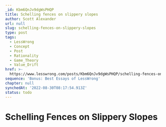 ```yaml
---
_id: Kbm6QnJv9dgWsPHQP
title: Schelling fences on slippery slopes
author: Scott Alexander
url: null
slug: schelling-fences-on-slippery-slopes
type: post
tags:
  - LessWrong
  - Concept
  - Post
  - Rationality
  - Game_Theory
  - Value_Drift
href: >-
  https://www.lesswrong.com/posts/Kbm6QnJv9dgWsPHQP/schelling-fences-on-slippery-slopes
sequence: 'Bonus: Best Essays of LessWrong'
chapter: null
synchedAt: '2022-08-30T08:17:54.913Z'
status: todo
---
```


# Schelling Fences on Slippery Slopes
